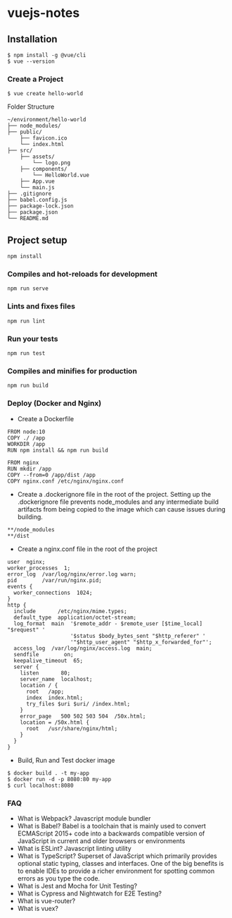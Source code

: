# vuejs-notes

## Installation
```
$ npm install -g @vue/cli
$ vue --version
```

### Create a Project
```
$ vue create hello-world
```

Folder Structure
```
~/environment/hello-world
├── node_modules/
├── public/
    ├── favicon.ico
    └── index.html
├── src/
    ├── assets/
        └── logo.png
    ├── components/
        └── HelloWorld.vue
    ├── App.vue
    └── main.js
├── .gitignore
├── babel.config.js
├── package-lock.json
├── package.json
└── README.md
```

## Project setup
```
npm install
```

### Compiles and hot-reloads for development
```
npm run serve
```

### Lints and fixes files
```
npm run lint
```

### Run your tests
```
npm run test
```

### Compiles and minifies for production
```
npm run build
```

### Deploy (Docker and Nginx)
- Create a Dockerfile
```
FROM node:10
COPY ./ /app
WORKDIR /app
RUN npm install && npm run build

FROM nginx
RUN mkdir /app
COPY --from=0 /app/dist /app
COPY nginx.conf /etc/nginx/nginx.conf
```

- Create a .dockerignore file in the root of the project. Setting up the .dockerignore file prevents node_modules and any intermediate build artifacts from being copied to the image which can cause issues during building.
```
**/node_modules
**/dist
```

- Create a nginx.conf file in the root of the project
```
user  nginx;
worker_processes  1;
error_log  /var/log/nginx/error.log warn;
pid        /var/run/nginx.pid;
events {
  worker_connections  1024;
}
http {
  include       /etc/nginx/mime.types;
  default_type  application/octet-stream;
  log_format  main  '$remote_addr - $remote_user [$time_local] "$request" '
                    '$status $body_bytes_sent "$http_referer" '
                    '"$http_user_agent" "$http_x_forwarded_for"';
  access_log  /var/log/nginx/access.log  main;
  sendfile        on;
  keepalive_timeout  65;
  server {
    listen       80;
    server_name  localhost;
    location / {
      root   /app;
      index  index.html;
      try_files $uri $uri/ /index.html;
    }
    error_page   500 502 503 504  /50x.html;
    location = /50x.html {
      root   /usr/share/nginx/html;
    }
  }
}
```

- Build, Run and Test docker image
```
$ docker build . -t my-app
$ docker run -d -p 8080:80 my-app
$ curl localhost:8080
```

### FAQ
- What is Webpack? Javascript module bundler
- What is Babel? Babel is a toolchain that is mainly used to convert ECMAScript 2015+ code into a backwards compatible version of JavaScript in current and older browsers or environments
- What is ESLint? Javascript linting utility
- What is TypeScript? Superset of JavaScript which primarily provides optional static typing, classes and interfaces. One of the big benefits is to enable IDEs to provide a richer environment for spotting common errors as you type the code.
- What is Jest and Mocha for Unit Testing?
- What is Cypress and Nightwatch for E2E Testing?
- What is vue-router?
- What is vuex?
